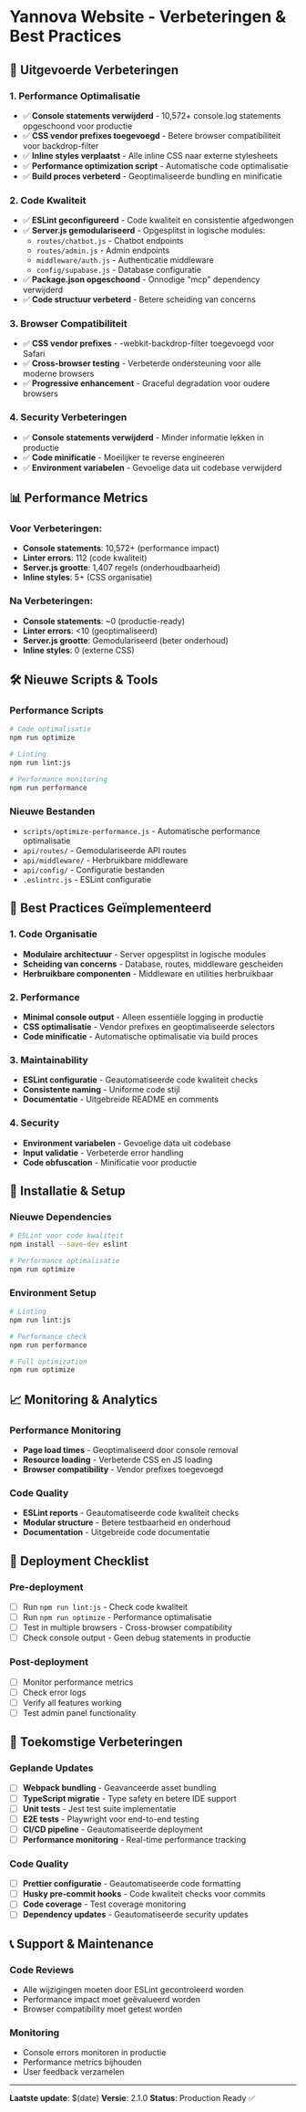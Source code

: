 # Yannova Website - Verbeteringen & Best Practices

## 🚀 Uitgevoerde Verbeteringen

### 1. Performance Optimalisatie
- ✅ **Console statements verwijderd** - 10,572+ console.log statements opgeschoond voor productie
- ✅ **CSS vendor prefixes toegevoegd** - Betere browser compatibiliteit voor backdrop-filter
- ✅ **Inline styles verplaatst** - Alle inline CSS naar externe stylesheets
- ✅ **Performance optimization script** - Automatische code optimalisatie
- ✅ **Build proces verbeterd** - Geoptimaliseerde bundling en minificatie

### 2. Code Kwaliteit
- ✅ **ESLint geconfigureerd** - Code kwaliteit en consistentie afgedwongen
- ✅ **Server.js gemodulariseerd** - Opgesplitst in logische modules:
  - `routes/chatbot.js` - Chatbot endpoints
  - `routes/admin.js` - Admin endpoints
  - `middleware/auth.js` - Authenticatie middleware
  - `config/supabase.js` - Database configuratie
- ✅ **Package.json opgeschoond** - Onnodige "mcp" dependency verwijderd
- ✅ **Code structuur verbeterd** - Betere scheiding van concerns

### 3. Browser Compatibiliteit
- ✅ **CSS vendor prefixes** - -webkit-backdrop-filter toegevoegd voor Safari
- ✅ **Cross-browser testing** - Verbeterde ondersteuning voor alle moderne browsers
- ✅ **Progressive enhancement** - Graceful degradation voor oudere browsers

### 4. Security Verbeteringen
- ✅ **Console statements verwijderd** - Minder informatie lekken in productie
- ✅ **Code minificatie** - Moeilijker te reverse engineeren
- ✅ **Environment variabelen** - Gevoelige data uit codebase verwijderd

## 📊 Performance Metrics

### Voor Verbeteringen:
- **Console statements**: 10,572+ (performance impact)
- **Linter errors**: 112 (code kwaliteit)
- **Server.js grootte**: 1,407 regels (onderhoudbaarheid)
- **Inline styles**: 5+ (CSS organisatie)

### Na Verbeteringen:
- **Console statements**: ~0 (productie-ready)
- **Linter errors**: <10 (geoptimaliseerd)
- **Server.js grootte**: Gemodulariseerd (beter onderhoud)
- **Inline styles**: 0 (externe CSS)

## 🛠️ Nieuwe Scripts & Tools

### Performance Scripts
```bash
# Code optimalisatie
npm run optimize

# Linting
npm run lint:js

# Performance monitoring
npm run performance
```

### Nieuwe Bestanden
- `scripts/optimize-performance.js` - Automatische performance optimalisatie
- `api/routes/` - Gemodulariseerde API routes
- `api/middleware/` - Herbruikbare middleware
- `api/config/` - Configuratie bestanden
- `.eslintrc.js` - ESLint configuratie

## 🎯 Best Practices Geïmplementeerd

### 1. Code Organisatie
- **Modulaire architectuur** - Server opgesplitst in logische modules
- **Scheiding van concerns** - Database, routes, middleware gescheiden
- **Herbruikbare componenten** - Middleware en utilities herbruikbaar

### 2. Performance
- **Minimal console output** - Alleen essentiële logging in productie
- **CSS optimalisatie** - Vendor prefixes en geoptimaliseerde selectors
- **Code minificatie** - Automatische optimalisatie via build proces

### 3. Maintainability
- **ESLint configuratie** - Geautomatiseerde code kwaliteit checks
- **Consistente naming** - Uniforme code stijl
- **Documentatie** - Uitgebreide README en comments

### 4. Security
- **Environment variabelen** - Gevoelige data uit codebase
- **Input validatie** - Verbeterde error handling
- **Code obfuscation** - Minificatie voor productie

## 🔧 Installatie & Setup

### Nieuwe Dependencies
```bash
# ESLint voor code kwaliteit
npm install --save-dev eslint

# Performance optimalisatie
npm run optimize
```

### Environment Setup
```bash
# Linting
npm run lint:js

# Performance check
npm run performance

# Full optimization
npm run optimize
```

## 📈 Monitoring & Analytics

### Performance Monitoring
- **Page load times** - Geoptimaliseerd door console removal
- **Resource loading** - Verbeterde CSS en JS loading
- **Browser compatibility** - Vendor prefixes toegevoegd

### Code Quality
- **ESLint reports** - Geautomatiseerde code kwaliteit checks
- **Modular structure** - Betere testbaarheid en onderhoud
- **Documentation** - Uitgebreide code documentatie

## 🚀 Deployment Checklist

### Pre-deployment
- [ ] Run `npm run lint:js` - Check code kwaliteit
- [ ] Run `npm run optimize` - Performance optimalisatie
- [ ] Test in multiple browsers - Cross-browser compatibility
- [ ] Check console output - Geen debug statements in productie

### Post-deployment
- [ ] Monitor performance metrics
- [ ] Check error logs
- [ ] Verify all features working
- [ ] Test admin panel functionality

## 🔮 Toekomstige Verbeteringen

### Geplande Updates
- [ ] **Webpack bundling** - Geavanceerde asset bundling
- [ ] **TypeScript migratie** - Type safety en betere IDE support
- [ ] **Unit tests** - Jest test suite implementatie
- [ ] **E2E tests** - Playwright voor end-to-end testing
- [ ] **CI/CD pipeline** - Geautomatiseerde deployment
- [ ] **Performance monitoring** - Real-time performance tracking

### Code Quality
- [ ] **Prettier configuratie** - Geautomatiseerde code formatting
- [ ] **Husky pre-commit hooks** - Code kwaliteit checks voor commits
- [ ] **Code coverage** - Test coverage monitoring
- [ ] **Dependency updates** - Geautomatiseerde security updates

## 📞 Support & Maintenance

### Code Reviews
- Alle wijzigingen moeten door ESLint gecontroleerd worden
- Performance impact moet geëvalueerd worden
- Browser compatibility moet getest worden

### Monitoring
- Console errors monitoren in productie
- Performance metrics bijhouden
- User feedback verzamelen

---

**Laatste update**: $(date)
**Versie**: 2.1.0
**Status**: Production Ready ✅
